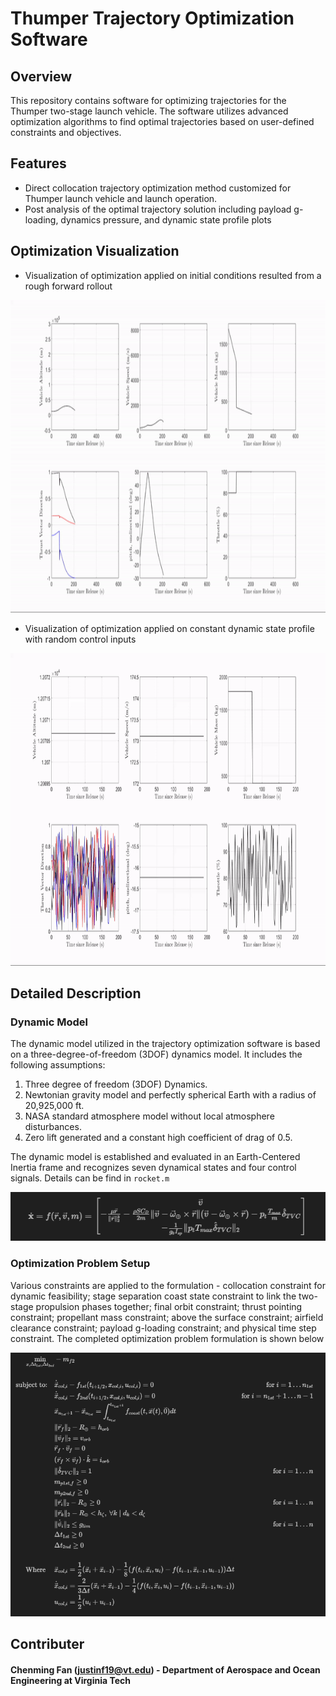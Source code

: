 # Thumper Trajectory Optimization Software

## Overview

This repository contains software for optimizing trajectories for the Thumper two-stage launch vehicle. The software utilizes advanced optimization algorithms to find optimal trajectories based on user-defined constraints and objectives.

## Features

- Direct collocation trajectory optimization method customized for Thumper launch vehicle and launch operation.
- Post analysis of the optimal trajectory solution including payload g-loading, dynamics pressure, and dynamic state profile plots

## Optimization Visualization

- Visualization of optimization applied on initial conditions resulted from a rough forward rollout
<img src="output_visualization/trajopt_result_init_propagation.gif" alt="Trajectory Optimization GIF" width="800" height="500">


- Visualization of optimization applied on constant dynamic state profile with random control inputs
<img src="output_visualization/trajopt_result_init_random.gif" alt="Trajectory Optimization GIF" width="800" height="500">

## Detailed Description

### Dynamic Model

The dynamic model utilized in the trajectory optimization software is based on a three-degree-of-freedom (3DOF) dynamics model. It includes the following assumptions:

1. Three degree of freedom (3DOF) Dynamics.
2. Newtonian gravity model and perfectly spherical Earth with a radius of 20,925,000 ft.
3. NASA standard atmosphere model without local atmosphere disturbances.
4. Zero lift generated and a constant high coefficient of drag of 0.5.

The dynamic model is established and evaluated in an Earth-Centered Inertia frame and recognizes seven dynamical states and four control signals. Details can be find in `rocket.m`

<img src="output_visualization/vehicle_3dof.png" alt="Vehicle Dynamics">

### Optimization Problem Setup

Various constraints are applied to the formulation - collocation constraint for dynamic feasibility; stage separation coast state constraint to link the two-stage propulsion phases together; final orbit constraint; thrust pointing constraint; propellant mass constraint; above the surface constraint; airfield clearance constraint; payload g-loading constraint; and physical time step constraint. The completed optimization problem formulation is shown below

<img src="output_visualization/optimization_problem.png" alt="Optimization">

## Contributer

#### Chenming Fan (justinf19@vt.edu) - Department of Aerospace and Ocean Engineering at Virginia Tech